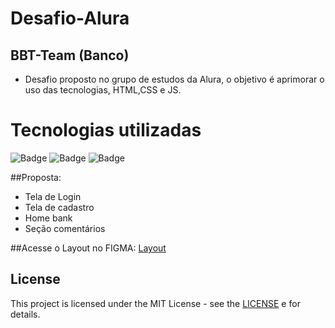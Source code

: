 # Desafio-Alura

## BBT-Team (Banco)
- Desafio proposto no grupo de estudos da Alura, o objetivo é aprimorar o uso das tecnologias, HTML,CSS e JS.

# Tecnologias utilizadas

![Badge](https://img.shields.io/badge/HTML5-E34F26?style=for-the-badge&logo=html5&logoColor=white)  ![Badge](https://img.shields.io/badge/CSS3-1572B6?style=for-the-badge&logo=css3&logoColor=ghost) ![Badge](https://img.shields.io/badge/JavaScript-323330?style=for-the-badge&logo=javascript&logoColor=ghost)

##Proposta:

- Tela de Login 
- Tela de cadastro
- Home bank
- Seção comentários

##Acesse o Layout no FIGMA: [Layout](https://www.figma.com/file/EQhiVBbXhc5TMvjMKTCI46/BB8-Team---UI-(Copy)-(Copy)?node-id=818%3A2)

## License
This project is licensed under the MIT License - see the [LICENSE](https://opensource.org/licenses/MIT) e for details.
